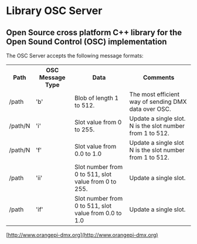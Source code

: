 # Library OSC Server
## Open Source cross platform C++ library for the Open Sound Control (OSC) implementation ##

The OSC Server accepts the following message formats:

 <table cellspacing="0" border="0">
  <tr>
    <th>Path</th>
    <th>OSC Message Type</th>
    <th>Data</th>
	<th>Comments</th>
  </tr>
  <tr>
    <td>/path</td>
    <td>'b'</td>
    <td>Blob of length 1 to 512.</td>
	<td>The most efficient way of sending DMX data over OSC.</td>
  </tr>
  <tr>
    <td>/path/N</td>
    <td>'i'</td>
    <td>Slot value from 0 to 255.</td>
	<td>Update a single slot. N is the slot number from 1 to 512.</td>
  </tr>
  <tr>
    <td>/path/N</td>
    <td>'f'</td>
    <td>Slot value from 0.0 to 1.0</td>
	<td>Update a single slot N is the slot number from 1 to 512.</td>
  </tr>
  <tr>
    <td>/path</td>
    <td>'ii'</td>
    <td>Slot number from 0 to 511, slot value from 0 to 255.</td>
	<td>Update a single slot.</td>
  </tr>
  <tr>
    <td>/path</td>
    <td>'if'</td>
    <td>Slot number from 0 to 511, slot value from 0.0 to 1.0</td>
	<td>Update a single slot.</td>
  </tr>
</table> 

[http://www.orangepi-dmx.org](http://www.orangepi-dmx.org)

